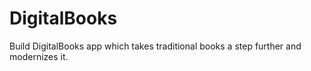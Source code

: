 # DigitalBooks
Build DigitalBooks app which takes traditional books a step further and modernizes it.
